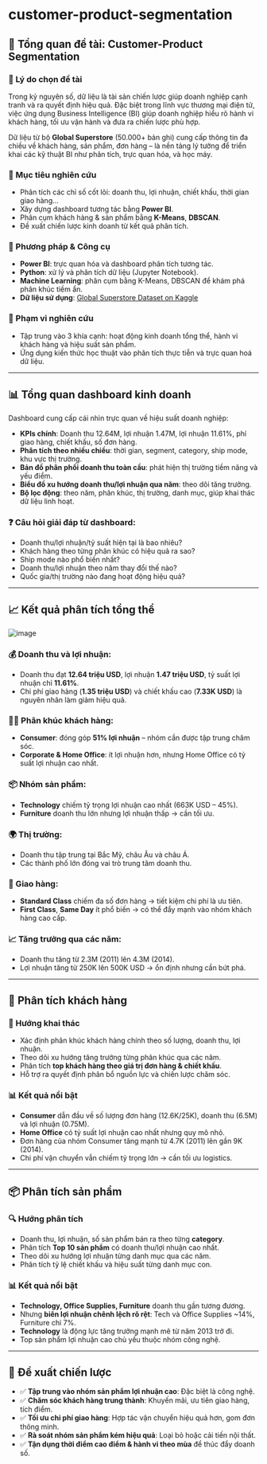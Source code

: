 # customer-product-segmentation

## 🧠 Tổng quan đề tài: Customer-Product Segmentation

### 📌 Lý do chọn đề tài
Trong kỷ nguyên số, dữ liệu là tài sản chiến lược giúp doanh nghiệp cạnh tranh và ra quyết định hiệu quả. Đặc biệt trong lĩnh vực thương mại điện tử, việc ứng dụng Business Intelligence (BI) giúp doanh nghiệp hiểu rõ hành vi khách hàng, tối ưu vận hành và đưa ra chiến lược phù hợp.

Dữ liệu từ bộ **Global Superstore** (50.000+ bản ghi) cung cấp thông tin đa chiều về khách hàng, sản phẩm, đơn hàng – là nền tảng lý tưởng để triển khai các kỹ thuật BI như phân tích, trực quan hóa, và học máy.

### 🎯 Mục tiêu nghiên cứu
- Phân tích các chỉ số cốt lõi: doanh thu, lợi nhuận, chiết khấu, thời gian giao hàng...
- Xây dựng dashboard tương tác bằng **Power BI**.
- Phân cụm khách hàng & sản phẩm bằng **K-Means**, **DBSCAN**.
- Đề xuất chiến lược kinh doanh từ kết quả phân tích.

### 🧪 Phương pháp & Công cụ
- **Power BI**: trực quan hóa và dashboard phân tích tương tác.
- **Python**: xử lý và phân tích dữ liệu (Jupyter Notebook).
- **Machine Learning**: phân cụm bằng K-Means, DBSCAN để khám phá phân khúc tiềm ẩn.
- **Dữ liệu sử dụng**: [Global Superstore Dataset on Kaggle](https://www.kaggle.com/datasets/apoorvaappz/global-super-store-dataset/data)

### 🧩 Phạm vi nghiên cứu
- Tập trung vào 3 khía cạnh: hoạt động kinh doanh tổng thể, hành vi khách hàng và hiệu suất sản phẩm.
- Ứng dụng kiến thức học thuật vào phân tích thực tiễn và trực quan hoá dữ liệu.

---

## 📊 Tổng quan dashboard kinh doanh

Dashboard cung cấp cái nhìn trực quan về hiệu suất doanh nghiệp:

- **KPIs chính**: Doanh thu 12.64M, lợi nhuận 1.47M, lợi nhuận 11.61%, phí giao hàng, chiết khấu, số đơn hàng.
- **Phân tích theo nhiều chiều**: thời gian, segment, category, ship mode, khu vực thị trường.
- **Bản đồ phân phối doanh thu toàn cầu**: phát hiện thị trường tiềm năng và yếu điểm.
- **Biểu đồ xu hướng doanh thu/lợi nhuận qua năm**: theo dõi tăng trưởng.
- **Bộ lọc động**: theo năm, phân khúc, thị trường, danh mục, giúp khai thác dữ liệu linh hoạt.

### ❓ Câu hỏi giải đáp từ dashboard:
- Doanh thu/lợi nhuận/tỷ suất hiện tại là bao nhiêu?
- Khách hàng theo từng phân khúc có hiệu quả ra sao?
- Ship mode nào phổ biến nhất?
- Doanh thu/lợi nhuận theo năm thay đổi thế nào?
- Quốc gia/thị trường nào đang hoạt động hiệu quả?
---

## 📈 Kết quả phân tích tổng thể
![image](https://github.com/user-attachments/assets/7db0d45d-564a-42f8-b357-fdb7fe6acb42)

### 💰 Doanh thu và lợi nhuận:
- Doanh thu đạt **12.64 triệu USD**, lợi nhuận **1.47 triệu USD**, tỷ suất lợi nhuận chỉ **11.61%**.
- Chi phí giao hàng (**1.35 triệu USD**) và chiết khấu cao (**7.33K USD**) là nguyên nhân làm giảm hiệu quả.

### 🧍‍♂️ Phân khúc khách hàng:
- **Consumer**: đóng góp **51% lợi nhuận** – nhóm cần được tập trung chăm sóc.
- **Corporate & Home Office**: ít lợi nhuận hơn, nhưng Home Office có tỷ suất lợi nhuận cao nhất.

### 📦 Nhóm sản phẩm:
- **Technology** chiếm tỷ trọng lợi nhuận cao nhất (663K USD – 45%).
- **Furniture** doanh thu lớn nhưng lợi nhuận thấp → cần tối ưu.

### 🌍 Thị trường:
- Doanh thu tập trung tại Bắc Mỹ, châu Âu và châu Á.
- Các thành phố lớn đóng vai trò trung tâm doanh thu.

### 🚚 Giao hàng:
- **Standard Class** chiếm đa số đơn hàng → tiết kiệm chi phí là ưu tiên.
- **First Class**, **Same Day** ít phổ biến → có thể đẩy mạnh vào nhóm khách hàng cao cấp.

### 📈 Tăng trưởng qua các năm:
- Doanh thu tăng từ 2.3M (2011) lên 4.3M (2014).
- Lợi nhuận tăng từ 250K lên 500K USD → ổn định nhưng cần bứt phá.

---

## 👤 Phân tích khách hàng

### 🎯 Hướng khai thác
- Xác định phân khúc khách hàng chính theo số lượng, doanh thu, lợi nhuận.
- Theo dõi xu hướng tăng trưởng từng phân khúc qua các năm.
- Phân tích **top khách hàng theo giá trị đơn hàng & chiết khấu**.
- Hỗ trợ ra quyết định phân bổ nguồn lực và chiến lược chăm sóc.

### 📊 Kết quả nổi bật
- **Consumer** dẫn đầu về số lượng đơn hàng (12.6K/25K), doanh thu (6.5M) và lợi nhuận (0.75M).
- **Home Office** có tỷ suất lợi nhuận cao nhất nhưng quy mô nhỏ.
- Đơn hàng của nhóm Consumer tăng mạnh từ 4.7K (2011) lên gần 9K (2014).
- Chi phí vận chuyển vẫn chiếm tỷ trọng lớn → cần tối ưu logistics.

---

## 📦 Phân tích sản phẩm

### 🔍 Hướng phân tích
- Doanh thu, lợi nhuận, số sản phẩm bán ra theo từng **category**.
- Phân tích **Top 10 sản phẩm** có doanh thu/lợi nhuận cao nhất.
- Theo dõi xu hướng lợi nhuận từng danh mục qua các năm.
- Phân tích tỷ lệ chiết khấu và hiệu suất từng danh mục con.

### 📊 Kết quả nổi bật
- **Technology, Office Supplies, Furniture** doanh thu gần tương đương.
- Nhưng **biên lợi nhuận chênh lệch rõ rệt**: Tech và Office Supplies ~14%, Furniture chỉ 7%.
- **Technology** là động lực tăng trưởng mạnh mẽ từ năm 2013 trở đi.
- Top sản phẩm lợi nhuận cao chủ yếu thuộc nhóm công nghệ.

---

## 🧭 Đề xuất chiến lược

- ✅ **Tập trung vào nhóm sản phẩm lợi nhuận cao**: Đặc biệt là công nghệ.
- ✅ **Chăm sóc khách hàng trung thành**: Khuyến mãi, ưu tiên giao hàng, tích điểm.
- ✅ **Tối ưu chi phí giao hàng**: Hợp tác vận chuyển hiệu quả hơn, gom đơn thông minh.
- ✅ **Rà soát nhóm sản phẩm kém hiệu quả**: Loại bỏ hoặc cải tiến nội thất.
- ✅ **Tận dụng thời điểm cao điểm & hành vi theo mùa** để thúc đẩy doanh số.
